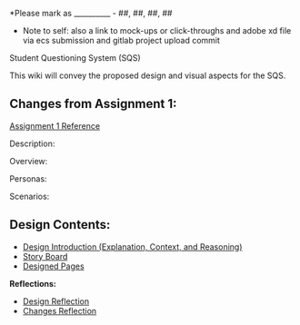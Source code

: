 *Please mark as __________ - ##, ##, ##, ##
* Note to self: also a link to mock-ups or click-throughs and adobe xd file via ecs submission and gitlab project upload commit

Student Questioning System (SQS)

This wiki will convey the proposed design and visual aspects for the SQS. 

## Changes from Assignment 1:

[Assignment 1 Reference](https://gitlab.ecs.vuw.ac.nz/andrewelli/swen-303/-/wikis/Assignment-1-Home)

Description:

Overview:

Personas:

Scenarios:

## Design Contents:

*  [Design Introduction (Explanation, Context, and Reasoning)](https://gitlab.ecs.vuw.ac.nz/andrewelli/swen-303/-/wikis/Design/Design-Explanation)
*  [Story Board](https://gitlab.ecs.vuw.ac.nz/andrewelli/swen-303/-/wikis/Design/Story-Board)
*  [Designed Pages](https://gitlab.ecs.vuw.ac.nz/andrewelli/swen-303/-/wikis/Design/Designed-Pages)


**Reflections:**
*  [Design Reflection](https://gitlab.ecs.vuw.ac.nz/andrewelli/swen-303/-/wikis/Reflections/Design-Reflection)
*  [Changes Reflection](https://gitlab.ecs.vuw.ac.nz/andrewelli/swen-303/-/wikis/Reflections/Changes-Reflection)